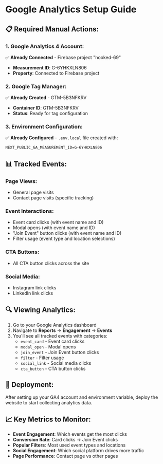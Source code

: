 # Google Analytics Setup Guide

## 📋 **Required Manual Actions:**

### **1. Google Analytics 4 Account:**
✅ **Already Connected** - Firebase project "hooked-69"
- **Measurement ID**: G-6YHKXLN806
- **Property**: Connected to Firebase project

### **2. Google Tag Manager:**
✅ **Already Created** - GTM-5B3NFKRV
- **Container ID**: GTM-5B3NFKRV
- **Status**: Ready for tag configuration

### **3. Environment Configuration:**
✅ **Already Configured** - `.env.local` file created with:
```
NEXT_PUBLIC_GA_MEASUREMENT_ID=G-6YHKXLN806
```

## 📊 **Tracked Events:**

### **Page Views:**
- General page visits
- Contact page visits (specific tracking)

### **Event Interactions:**
- Event card clicks (with event name and ID)
- Modal opens (with event name and ID)
- "Join Event" button clicks (with event name and ID)
- Filter usage (event type and location selections)

### **CTA Buttons:**
- All CTA button clicks across the site

### **Social Media:**
- Instagram link clicks
- LinkedIn link clicks

## 🔍 **Viewing Analytics:**

1. Go to your Google Analytics dashboard
2. Navigate to **Reports** → **Engagement** → **Events**
3. You'll see all tracked events with categories:
   - `event_card` - Event card clicks
   - `modal_open` - Modal opens
   - `join_event` - Join Event button clicks
   - `filter` - Filter usage
   - `social_link` - Social media clicks
   - `cta_button` - CTA button clicks

## 🚀 **Deployment:**

After setting up your GA4 account and environment variable, deploy the website to start collecting analytics data.

## 📈 **Key Metrics to Monitor:**

- **Event Engagement**: Which events get the most clicks
- **Conversion Rate**: Card clicks → Join Event clicks
- **Popular Filters**: Most used event types and locations
- **Social Engagement**: Which social platform drives more traffic
- **Page Performance**: Contact page vs other pages
